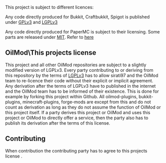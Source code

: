 This project is subject to different licences:

Any code directly produced for Bukkit, Craftbukkit, Spigot is published under [GPLv3](./licences/GPL.md) and [LGPLv3](./licences/LGPL.md) 

Any code directly produced for PaperMC is subject to their licensing. Some parts are released under [MIT](./licences/MIT.md). Refer to [here](./Paper/LICENSE.md)


## OilMod\This projects license
This project and all other OilMod repositories are subject to a slightly modified version of LGPLv3.
Every party contributing to or deriving from this repository by the terms of [LGPLv3](./licences/LGPL.md) has to allow sirati97 and the OilMod team to re-licence their code without their explicit or implicit agreement. Any derivation after the terms of LGPLv3  have to published in the internet and the OilMod team has to be informed of their existence. This is done for example by forking this project within Github. All oilmod-plugins, bukkit-plugins, minecraft-plugins, forge-mods are except from this and do not count as derivation as long as they do not assume the function of OilMod or this project itself. If a party derives this project or OilMod and uses this project or OilMod to directly offer a service, then the party also has to publish its derivation after the terms of this license.

## Contributing ##
When contribution the contributing party has to agree to this projects license .
